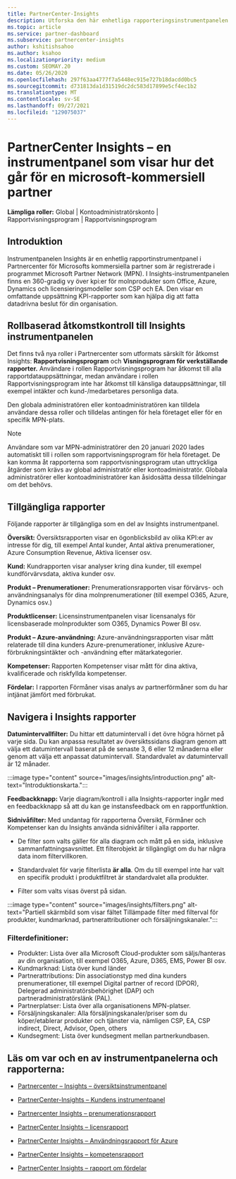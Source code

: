 ```yaml
---
title: PartnerCenter-Insights
description: Utforska den här enhetliga rapporteringsinstrumentpanelen i Partnercenter. Se hur det går i KPI:er för försäljning och distribution, kundutveckling med mera.
ms.topic: article
ms.service: partner-dashboard
ms.subservice: partnercenter-insights
author: kshitishsahoo
ms.author: ksahoo
ms.localizationpriority: medium
ms.custom: SEOMAY.20
ms.date: 05/26/2020
ms.openlocfilehash: 297f63aa4777f7a5448ec915e727b18dacdd0bc5
ms.sourcegitcommit: d731813da1d31519dc2dc583d17899e5cf4ec1b2
ms.translationtype: MT
ms.contentlocale: sv-SE
ms.lasthandoff: 09/27/2021
ms.locfileid: "129075037"
---
```

# <a name="partner-center-insights---a-dashboard-that-shows-how-a-microsoft-commercial-partner-is-doing"></a>PartnerCenter Insights – en instrumentpanel som visar hur det går för en microsoft-kommersiell partner

**Lämpliga roller:** Global | Kontoadministratörskonto | Rapportvisningsprogram | Rapportvisningsprogram

## <a name="introduction"></a>Introduktion

Instrumentpanelen Insights är en enhetlig rapportinstrumentpanel i Partnercenter för Microsofts kommersiella partner som är registrerade i programmet Microsoft Partner Network (MPN). I Insights-instrumentpanelen finns en 360-gradig vy över kpi:er för molnprodukter som Office, Azure, Dynamics och licensieringsmodeller som CSP och EA. Den visar en omfattande uppsättning KPI-rapporter som kan hjälpa dig att fatta datadrivna beslut för din organisation. 

## <a name="role-based-access-control-to-the-insights-dashboard"></a>Rollbaserad åtkomstkontroll till Insights instrumentpanelen

Det finns två nya roller i Partnercenter som utformats särskilt för åtkomst Insights: **Rapportvisningsprogram** och **Visningsprogram för verkställande rapporter.** Användare i rollen Rapportvisningsprogram har åtkomst till alla rapportdatauppsättningar, medan användare i rollen Rapportvisningsprogram inte har åtkomst till känsliga datauppsättningar, till exempel intäkter och kund-/medarbetares personliga data. 

Den globala administratören eller kontoadministratören kan tilldela användare dessa roller och tilldelas antingen för hela företaget eller för en specifik MPN-plats.  

>[!Note] 
>Användare som var MPN-administratörer den 20 januari 2020 lades automatiskt till i rollen som rapportvisningsprogram för hela företaget. De kan komma åt rapporterna som rapportvisningsprogram utan uttryckliga åtgärder som krävs av global administratör eller kontoadministratör. Globala administratörer eller kontoadministratörer kan åsidosätta dessa tilldelningar om det behövs. 

## <a name="reports-available"></a>Tillgängliga rapporter

Följande rapporter är tillgängliga som en del av Insights instrumentpanel.

**Översikt:** Översiktsrapporten visar en ögonblicksbild av olika KPI:er av intresse för dig, till exempel Antal kunder, Antal aktiva prenumerationer, Azure Consumption Revenue, Aktiva licenser osv.

**Kund:** Kundrapporten visar analyser kring dina kunder, till exempel kundförvärvsdata, aktiva kunder osv.

**Produkt – Prenumerationer:** Prenumerationsrapporten visar förvärvs- och användningsanalys för dina molnprenumerationer (till exempel O365, Azure, Dynamics osv.)

**Produktlicenser:** Licensinstrumentpanelen visar licensanalys för licensbaserade molnprodukter som O365, Dynamics Power BI osv.

**Produkt – Azure-användning:** Azure-användningsrapporten visar mått relaterade till dina kunders Azure-prenumerationer, inklusive Azure-förbrukningsintäkter och -användning efter mätarkategorier.

**Kompetenser:** Rapporten Kompetenser visar mått för dina aktiva, kvalificerade och riskfyllda kompetenser.

**Fördelar:** I rapporten Förmåner visas analys av partnerförmåner som du har intjänat jämfört med förbrukat.

## <a name="navigating-the-insights-reports"></a>Navigera i Insights rapporter

**Datumintervallfilter:** Du hittar ett datumintervall i det övre högra hörnet på varje sida. Du kan anpassa resultatet av översiktssidans diagram genom att välja ett datumintervall baserat på de senaste 3, 6 eller 12 månaderna eller genom att välja ett anpassat datumintervall. Standardvalet av datumintervall är 12 månader. 

:::image type="content" source="images/insights/introduction.png" alt-text="Introduktionskarta.":::

**Feedbackknapp:** Varje diagram/kontroll i alla Insights-rapporter ingår med en feedbackknapp så att du kan ge instansfeedback om en rapportfunktion. 

 
**Sidnivåfilter:** Med undantag för rapporterna Översikt, Förmåner och Kompetenser kan du Insights använda sidnivåfilter i alla rapporter. 

- De filter som valts gäller för alla diagram och mått på en sida, inklusive sammanfattningsavsnittet. Ett filterobjekt är tillgängligt om du har några data inom filtervillkoren. 

- Standardvalet för varje filterlista **är alla**. Om du till exempel inte har valt en specifik produkt i produktfiltret är standardvalet alla produkter.

- Filter som valts visas överst på sidan. 

:::image type="content" source="images/insights/filters.png" alt-text="Partiell skärmbild som visar fältet Tillämpade filter med filterval för produkter, kundmarknad, partnerattributioner och försäljningskanaler.":::

### <a name="filters-definitions"></a>Filterdefinitioner:

- Produkter: Lista över alla Microsoft Cloud-produkter som säljs/hanteras av din organisation, till exempel O365, Azure, D365, EMS, Power BI osv.
- Kundmarknad: Lista över kund länder
- Partnerattributions: Din associationstyp med dina kunders prenumerationer, till exempel Digital partner of record (DPOR), Delegerad administratörsbehörighet (DAP) och partneradministratörslänk (PAL). 
- Partnerplatser: Lista över alla organisationens MPN-platser.
- Försäljningskanaler: Alla försäljningskanaler/priser som du köper/etablerar produkter och tjänster via, nämligen CSP, EA, CSP indirect, Direct, Advisor, Open, others
- Kundsegment: Lista över kundsegment mellan partnerkundbasen.

## <a name="read-about-each-of-the-dashboards-and-reports"></a>Läs om var och en av instrumentpanelerna och rapporterna:

- [Partnercenter – Insights – översiktsinstrumentpanel](insights-overview-report.md)

- [PartnerCenter-Insights – Kundens instrumentpanel](insights-customer-report.md)

- [Partnercenter Insights – prenumerationsrapport](insights-product-subscriptions-report.md)

- [PartnerCenter Insights – licensrapport](insights-product-licenses-report.md)

- [PartnerCenter Insights – Användningsrapport för Azure](insights-azure-usage-report.md)

- [PartnerCenter Insights – kompetensrapport](insights-competencies-report.md)

- [PartnerCenter Insights – rapport om fördelar](insights-benefits-report.md)
